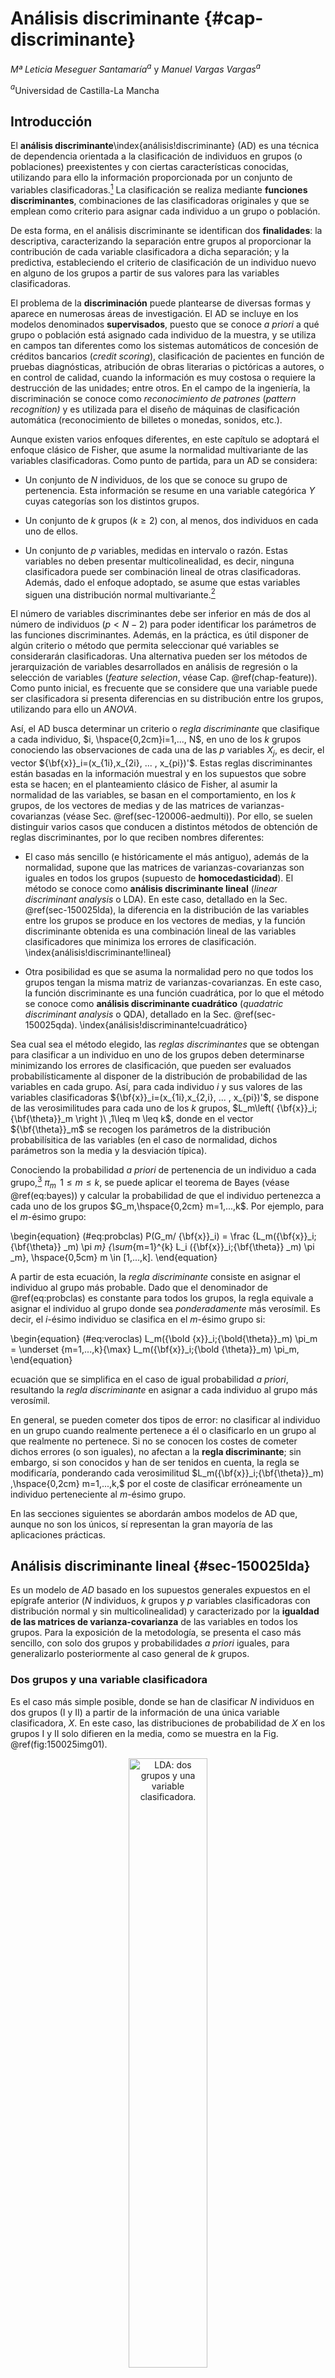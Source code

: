 

# Análisis discriminante {#cap-discriminante}

*Mª Leticia Meseguer Santamaría*$^{a}$ y *Manuel Vargas Vargas*$^{a}$

$^{a}$Universidad de Castilla-La Mancha

## Introducción

El **análisis discriminante**\index{análisis!discriminante} (AD) es una técnica de dependencia orientada a la clasificación de individuos en grupos (o poblaciones) preexistentes y con ciertas características conocidas, utilizando para ello la información proporcionada por un conjunto de variables clasificadoras.[^discri1] La clasificación se realiza mediante **funciones discriminantes**, combinaciones de las clasificadoras originales y que se emplean como criterio para asignar cada individuo a un grupo o población. 

[^discri1]: La referencia a individuos es en sentido amplio, entendiéndose por individuos no solo personas, sino también objetos, entes, elementos, casos, etc.

De esta forma, en el análisis discriminante se identifican dos **finalidades**: la descriptiva, caracterizando la separación entre grupos al proporcionar la contribución de cada variable clasificadora a dicha separación; y la predictiva, estableciendo el criterio de clasificación de un individuo nuevo en alguno de los grupos a partir de sus valores para las variables clasificadoras.

El problema de la **discriminación** puede plantearse de diversas formas y aparece en numerosas áreas de investigación. El AD se incluye en los modelos denominados **supervisados**, puesto que se conoce *a priori* a qué grupo o población está asignado cada individuo de la muestra, y se utiliza en campos tan diferentes como los sistemas automáticos de concesión de créditos bancarios (*credit scoring*), clasificación de pacientes en función de pruebas diagnósticas, atribución de obras literarias o pictóricas a autores, o en control de calidad, cuando la información es muy costosa o requiere la destrucción de las unidades; entre otros. En el campo de la ingeniería, la discriminación se conoce como *reconocimiento de patrones* (*pattern recognition)* y es utilizada para el diseño de máquinas de clasificación automática (reconocimiento de billetes o monedas, sonidos, etc.).

Aunque existen varios enfoques diferentes, en este capítulo se adoptará el enfoque clásico de Fisher, que asume la normalidad multivariante de las variables clasificadoras. Como punto de partida, para un AD se considera:

- Un conjunto de *N* individuos, de los que se conoce su grupo de pertenencia. Esta información se resume en una variable categórica $Y$ cuyas categorías son los distintos grupos.

- Un conjunto de *k* grupos ($k \geq 2$) con, al menos, dos individuos en cada uno de ellos.

- Un conjunto de *p* variables, medidas en intervalo o razón. Estas variables no deben presentar multicolinealidad, es decir, ninguna clasificadora puede ser combinación lineal de otras clasificadoras. Además, dado el enfoque adoptado, se asume que estas variables siguen una distribución normal multivariante.[^discri2] 

[^discri2]: Este supuesto garantiza que el método clásico propuesto por Fisher es óptimo. En la práctica, el AD es robusto frente a incumplimientos de la normalidad *p*-dimensional, por lo que también se aplica en muchos casos donde no se puede garantizar este requisito.

El número de variables discriminantes debe ser inferior en más de dos al número de individuos ($p<N-2$) para poder identificar los parámetros de las funciones discriminantes. Además, en la práctica, es útil disponer de algún criterio o método que permita seleccionar qué variables se considerarán clasificadoras. Una alternativa pueden ser los métodos de jerarquización de variables desarrollados en análisis de regresión o la selección de variables (*feature selection*,  véase Cap. \@ref(chap-feature)). Como punto inicial, es frecuente que se considere que una variable puede ser clasificadora si presenta diferencias en su distribución entre los grupos, utilizando para ello un *ANOVA*.


Así, el AD busca determinar un criterio o *regla discriminante* que clasifique a cada individuo, $i, \hspace{0,2cm}i=1,..., N$, en uno de los $k$ grupos conociendo las observaciones de cada una de las $p$ variables $X_j$, es decir, el vector ${\bf{x}}_i=(x_{1i},x_{2i}, ... , x_{pi})'$. Estas reglas discriminantes están basadas en la información muestral y en los supuestos que sobre esta se hacen; en el planteamiento clásico de Fisher, al asumir la normalidad de las variables, se basan en el comportamiento, en los $k$ grupos, de los vectores de medias y de las matrices de varianzas-covarianzas (véase Sec. \@ref(sec-120006-aedmulti)). Por ello, se suelen distinguir varios casos que conducen a distintos métodos de obtención de reglas discriminantes, por lo que reciben nombres diferentes:

- El caso más sencillo (e históricamente el más antiguo), además de la normalidad, supone que las matrices de varianzas-covarianzas son iguales en todos los grupos (supuesto de **homocedasticidad**). El método se conoce como **análisis discriminante lineal** (*linear discriminant analysis* o LDA). En este caso, detallado en la Sec. \@ref(sec-150025lda), la diferencia en la distribución de las variables entre los grupos se produce en los vectores de medias, y la función discriminante obtenida es una combinación lineal de las variables clasificadores que minimiza los errores de clasificación. \index{análisis!discriminante!lineal}

- Otra posibilidad es que se asuma la normalidad pero no que todos los grupos tengan la misma matriz de varianzas-covarianzas. En este caso, la función discriminante es una función cuadrática, por lo que el método se conoce como **análisis discriminante cuadrático** (*quadatric discriminant analysis* o QDA), detallado en la Sec. \@ref(sec-150025qda). \index{análisis!discriminante!cuadrático}


Sea cual sea el método elegido, las *reglas discriminantes* que se obtengan para clasificar a un individuo en uno de los grupos deben determinarse minimizando los errores de clasificación, que pueden ser evaluados probabilísticamente al disponer de la distribución de probabilidad de las variables en cada grupo. Así, para cada individuo $i$ y sus valores de las variables clasificadoras ${\bf{x}}_i=(x_{1i},x_{2,i}, ... , x_{pi})'$,  se dispone de las verosimilitudes para cada uno de los $k$ grupos, $L_m\left( {\bf{x}}_i;{\bf{\theta}}_m \right )\ ,1\leq m \leq k$, donde en el vector ${\bf{\theta}}_m$ se recogen los parámetros de la distribución probabilísitica de las variables (en el caso de normalidad, dichos parámetros son la media y la desviación típica).


Conociendo la probabilidad *a priori* de pertenencia de un individuo a cada grupo,[^discri3] $\pi_m \, \ 1 \leq m \leq k$, se puede aplicar el teorema de Bayes (véase \@ref(eq:bayes)) y calcular la probabilidad de que el individuo pertenezca a cada uno de los  grupos $G_m,\hspace{0,2cm} m=1,...,k$. Por ejemplo, para el *m*-ésimo grupo:

[^discri3]: Lo habitual es que la probabilidad *a priori* de pertenencia de un individuo a un grupo
sea $\pi _m = {{1}\over{k}},\hspace{0,2cm} m=1,...,k$, cualquiera que sea el grupo, o bien proporcional al tamaño del grupo.

\begin{equation}
(\#eq:probclas)
P(G_m/ {\bf{x}}_i) = \frac {L_m({\bf{x}}_i;{\bf{\theta}} _m) \pi _m} {\sum_{m=1}^{k} L_i ({\bf{x}}_i;{\bf{\theta}} _m) \pi _m}, \hspace{0,5cm} m \in [1,...,k].
\end{equation}


A partir de esta ecuación, la *regla discriminante* consiste en asignar el individuo al grupo más probable. Dado que el denominador de \@ref(eq:probclas) es constante para todos los grupos, la regla equivale a asignar el individuo al grupo donde sea *ponderadamente* más verosímil. Es decir, el *i*-ésimo individuo se clasifica en el *m*-ésimo grupo si:

\begin{equation}
(\#eq:veroclas)
 L_m({\bold {x}}_i;{\bold{\theta}}_m) \pi_m = \underset {m=1,...,k}{\max} L_m({\bf{x}}_i;{\bold {\theta}}_m) \pi_m,
\end{equation}

ecuación que se simplifica en el caso de igual probabilidad *a priori*, resultando la *regla discriminante* en asignar a cada individuo al grupo más verosímil.



En general, se pueden cometer dos tipos de error: no clasificar al individuo en un grupo cuando realmente pertenece a él o clasificarlo en un grupo al que realmente no pertenece. Si no se conocen los costes de cometer dichos errores (o son iguales), no afectan a la **regla discriminante**; sin embargo, si son conocidos y han de ser tenidos en cuenta, la regla se modificaría, ponderando cada verosimilitud $L_m({\bf{x}}_i;{\bf{\theta}}_m) ,\hspace{0,2cm} m=1,...,k,$ por el coste de clasificar erróneamente un individuo perteneciente al *m*-ésimo grupo.

En las secciones siguientes se abordarán ambos modelos de AD que, aunque no son los únicos, sí representan la gran mayoría de las aplicaciones prácticas.

## Análisis discriminante lineal {#sec-150025lda}

Es un modelo de *AD* basado en los supuestos generales expuestos en el epígrafe anterior ($N$ individuos, $k$ grupos y $p$ variables clasificadoras con distribución normal y sin multicolinealidad) y caracterizado por la **igualdad de las matrices de varianza-covarianza** de las variables en todos los grupos. Para la exposición de la metodología, se presenta el caso más sencillo, con solo dos grupos y probabilidades *a priori* iguales, para generalizarlo posteriormente al caso general de $k$ grupos. 

### Dos grupos y una variable clasificadora
  
Es el caso más simple posible, donde se han de clasificar $N$ individuos en dos grupos (I y II) a partir de la información de una única variable clasificadora, $X$. En este caso, las distribuciones de probabilidad de $X$ en los grupos I y II solo difieren en la media, como se muestra en la Fig. \@ref(fig:150025img01).

<div class="figure" style="text-align: center">
<img src="img/150025img01.png" alt="LDA: dos grupos y una variable clasificadora." width="50%" />
<p class="caption">(\#fig:150025img01)LDA: dos grupos y una variable clasificadora.</p>
</div>

La **regla discriminante** consistirá en asignar cada individuo al grupo con mayor verosimilitud \@ref(eq:veroclas). Como se aprecia, esta regla divide la recta real en dos partes, a la izquierda y a la derecha de $C$, que es el el valor de la recta correspondiente al corte entre las funciones de densidad de los grupos I y II:

\begin{equation}
C=\frac{\overline{x}_I+\overline{x}_{II}}{2},
\end{equation}

quedando la asignación de cada individuo como sigue:[^discri4]

\begin{equation}
\text{si } x_i<C \in \text{ Grupo I y si } x_i>C \in \text{ Grupo II}.
\end{equation}  

[^discri4]: De forma intuitiva, se asigna cada individuo al grupo cuya media está más cercana al valor de la variable. Esta interpretación se generaliza a más variables clasificadoras, asignando cada individuo al grupo cuyo centroide esté más cercano a él. Si la probabilidad *a priori* fuese proporcional al tamaño de los grupos, el punto de corte se calcularía como $C=\frac{n_I\bar{x}_I+n_{II}\bar{x}_{II}}{N}$.

Las probabilidades de los errores que se pueden cometer en la asignación corresponderían a las áreas resaltadas en rojo (individuo asignado al grupo I cuando realmente pertenece al grupo II) y en verde (individuo asignado al grupo II cuando realmente pertenece al grupo I), constituyendo la zona de error de clasificación.[^discri5bis]

[^discri5bis]: Nótese que el menor error de clasificación se obtiene para el punto de corte correspondiente a la intersección de las distribuciones de los dos grupos; sobre la Fig. \@ref(fig:150025img01) se intuye que cualquier desplazamiento del punto de corte reduce uno de los dos errores, pero aumenta en mayor medida el otro.

### Dos grupos y dos variables clasificadoras 

Si, bajo los mismos supuestos, se dispone de dos variables clasificadoras, $X_1$ y $X_2$, se proyectan los elipsoides de ambos grupos sobre las dos variables y se obtiene la Fig. \@ref(fig:150025img02):

<div class="figure" style="text-align: center">
<img src="img/150025img02.png" alt="LDA: dos grupos y dos variables clasificadoras." width="50%" />
<p class="caption">(\#fig:150025img02)LDA: dos grupos y dos variables clasificadoras.</p>
</div>

Se obtienen, sobre cada variable, zonas de error de clasificación amplias (marcadas en amarillo) que conllevarán errores de clasificación grandes. Sin embargo, si se proyectan ambos elipsoides sobre un nuevo *eje*, obtenido como una combinación lineal de ambas variables clasificadoras ($w_1X_1 + w_2X_2 - D = 0$), es posible reducir la zona de error de clasificación y, como consecuencia, la probabilidad de error de clasificación.

El problema de la obtención de la combinación lineal que minimiza la probabilidad de error de clasificación fue resuelto por Fisher buscando la **función discriminante** que maximiza la separación entre ambos grupos, maximizando la distancia entre sus centroides y minimizando la variabilidad dentro de cada grupo. El procedimiento se detalla para el caso general de $p$ variables.

### Dos grupos y *p* variables clasificadoras 
  
El objetivo es encontrar una **regla discriminante** que permita **separar** ambos grupos. En otros términos, el objetivo es encontrar la **función discriminante de Fisher**, que se plantea como una combinación lineal de las $p$ variables clasificadoras:
\index{función!discriminante de Fisher}

\begin{equation}
D=w_1X_1+w_2X_2+...+w_pX_p,
\end{equation}

que asigna al individuo *i*-ésimo una **puntuación discriminante** $D_i=w_1X_{1i}+w_2X_{2i}+...+w_pX_{pi}$; expresando matricialmente estas puntuaciones en diferencias respecto a las medias, se tiene que:

\begin{equation}
(\#eq:discr)
\begin{pmatrix} D_1 - \bar{D} \\ D_2 - \bar{D} \\ \vdots \\ {D}_N - \bar{D} \end{pmatrix} = \begin{pmatrix} X_{11} - \bar{X}_1 & X_{21} - \bar{X}_2 & \cdots & X_{p1} - \bar{X}_p \\ X_{12} - \bar{X}_1 & X_{22} - \bar{X}_2 & \cdots & X_{p2} - \bar{X}_p \\ \vdots & \vdots & \ddots & \vdots \\ X_{1N} - \bar{X}_1 & X_{2N} - \bar{X}_2 & \cdots & X_{pN} - \bar{X}_p \\ \end{pmatrix} \ \begin{pmatrix} w_1 \\ w_2 \\ \vdots \\ w_p \\ \end{pmatrix}.
\end{equation}

donde $\bar{D}= w_1\bar{X}_1+ w_2\bar{X}_2+...+w_p\bar{X}_p$, por ser $D$ una combinación lineal de variables normales. En notación abreviada, la ecuación \@ref(eq:discr) se puede expresar como ${\bf{d}}^{*}={{\bf{X}}^{*}}\bf{w}$.

La suma de cuadrados de las desviaciones de la función discriminante respecto a su media quedaría entonces como:


\begin{equation}
(\#eq:discrm)
{\bf{d}}^{*\prime} {\bf{d}}^{*}= {\bf{w}}^{\prime} {\bf{X}}^{*\prime} \bf{X}^{*}\bf{w},
\end{equation}

donde ${\bf{X}}^{*\prime} {\bf{X}}^{*}$ es la matriz simétrica de las desviaciones cuadráticas de las variables clasificadoras respecto a sus medias (o matriz **suma de cuadrados y productos cruzados**, SCPC). Esta matriz se puede descomponer en la suma de dos matrices: la SCPC **entregrupos** o **intergrupos**, $\bf{F}$, y la SCPC **residual** o **intragrupos**, $\bf{U}$, por lo que la ecuación \@ref(eq:discrm) se puede reexpresar como:

\begin{equation}
(\#eq:discrp)
{\bf{d}}^{*\prime} {\bf{d}}^{*}={\bf{w}}^{\prime} \bf{Fw}+ {\bf{w}}^{\prime} \bf{Uw}.
\end{equation}

Fisher propuso determinar el vector de pesos, $\bf{w}$, buscando que se produzca la máxima discriminación entre los grupos, maximizando la variabilidad entre grupos respecto a la variabilidad intragrupos, es decir:


\begin{equation}
(\#eq:discanova)
\max \frac{{\bf{w}}^{\prime} \bf{Fw}} {{\bf{w}}^{\prime} \bf{Uw}}.
\end{equation}

Como esta expresión es invariante frente a cambios de escala, maximizar \@ref(eq:discanova) es equivalente a maximizar ${\bf{w}}^{\prime} \bf{Fw}$ con la condición ${\bf{w}}^{\prime} \bf{Uw} =1$ que, aplicando los multiplicadores de Lagrange, implica:

\begin{equation}
\begin{array}{crl}
L= {\bf{w}}^{\prime} {\bf{Fw}} - \lambda ({{\bf{w}}^{\prime} {\bf{Uw}}}-{1}) \Rightarrow \frac{\partial L}{\partial {\bf{w}}}=2{\bf{Fw}}-2\lambda\bf{Uw}=\bf{0} \Rightarrow \\
\Rightarrow \bf{Fw}=\lambda \bf{Uw} \Rightarrow {\bf{(U}}^{-1} \bf{F)w}=\lambda \bf{w}. \\
\end{array}
\end{equation}

Así, el autovector asociado al mayor autovalor de la matriz $\textbf{U}^{-1}\textbf{F}$ proporcionará los coeficientes de la **función discriminante lineal de Fisher** que mejor separa ambos grupos.

El **punto de corte (C)** se obtiene evaluando la función discriminante en la media de cada grupo y calculando la media de las medias grupales ponderadas por el tamaño del grupo:

\begin{equation}
\begin{array}{crl}
\bar{D}_I=w_1\bar{X}_{1I}+w_2\bar{X}_{2I}+...+w_p\bar{X}_{pI} \\ 
\bar{D}_{II}=w_1\bar{X}_{1II}+w_2\bar{X}_{2II}+...+w_p\bar{X}_{pII}, \\ 
\end{array}
\end{equation}

\begin{equation}
C= \frac{n_I \bar{D}_I + n_{II} \bar{D}_{II}}{N}, 
\end{equation}

y el **criterio de asignación para el $i$-ésimo individuo**, es:

\begin{equation}
\text{si } \ D_i<C \in \text{ Grupo I   y   si } D_i>C \in \text{ Grupo II}.
\end{equation}



### *k* grupos y *p* variables

En caso de existir más de dos grupos, la generalización del caso anterior es relativamente sencilla. Siguiendo la misma idea utilizada para dos grupos, se debe obtener un número de **funciones discriminantes de Fisher** suficiente para separar lo más posible los $k$ grupos; este número es $T=\min {(k-1,p)}$.[^discri5]

[^discri5]: Para separar linealmente $k$ grupos hacen falta $k-1$ hiperplanos, pero su obtención está también limitada por el número $p$ de variables clasificadoras.

Cada una de las $T$ funciones discriminantes es una combinación lineal de las $p$ variables clasificadoras:

\begin{equation}
D_t=w_{t1}X_1+w_{t2}X_2+...+w_{tp}X_p\hspace{0,5cm} t=1,...T,
\end{equation}

donde se exige que el coeficiente de correlación lineal entre cada dos funciones discriminantes distintas sea nulo.

La suma de cuadrados de las desviaciones de la matriz $\textbf{D}$ de funciones discriminantes respecto a sus medias tendría una expresión equivalente a la ecuación \@ref(eq:discrm):

\begin{equation}
(\#eq:discrmg) 
\bf{D}^{*\prime} {\bf{D}}^{*}= {\bf{W}}^{\prime} {\bf{X}}^{* \prime}{\bf{XW}}.
\end{equation}

Para que las funciones discriminen lo máximo posible a los $k$ grupos, las combinaciones lineales han de maximizar la variabilidad entre los grupos respecto a la variabilidad intragrupos, en un razonamiento análogo al expuesto en la ecuación \@ref(eq:discanova):

\begin{equation}
(\#eq:discanova)
\max \frac{{\bf{W}}^{\prime} \bf{FW}} {{\bf{W}}^{\prime} \bf{UW}}.
\end{equation}

Al tratarse de una función homogénea, la maximización de \@ref(eq:discanova)  equivale a maximizar ${\bf{W}}^{\prime}\bf{FW}$ con la condición ${{\bf{W}}^{\prime}\bf{UW}}=1$, que, aplicando los multiplicadores de Lagrange, implica:

\begin{equation}
\begin{array}{crl}
L= {\bf{W}}^{\prime} {\bf{FW}} - \lambda ({{\bf{W}}^{\prime} {\bf{UW}}}-{1}) \Rightarrow \frac{\partial L}{\partial {\bf{w}}}=2{\bf{FW}}-2\lambda\bf{UW}=\bf{0} \Rightarrow \\
\Rightarrow \bf{FW}=\lambda {\bf{UW}} \Rightarrow {({\bf{U}}^{-1} {\bf{F}}}){W}=\lambda \bf{w}. \\
\end{array}
\end{equation}


Por tanto, el autovector asociado al mayor autovalor de la matriz $\textbf{U}^{-1}\textbf{F}$ (generalmente no simétrica) proporciona los coeficientes de la **primera función discriminante lineal de Fisher**, siendo el autovalor la proporción de la varianza total explicada por las $T$ funciones discriminantes que recoge la primera función.

Para obtener el resto de funciones discriminantes, basta con ir eligiendo los siguientes autovectores asociados a los autovalores, ordenados decrecientemente. Como los autovectores son linealmente independientes, las funciones de discriminación están incorrelacionadas.[^discri6]


[^discri6]: Como la capacidad discriminante de la funciones va decreciendo, puede haber casos donde no se consideren relevantes todas, sino las $h$ primeras. En ese caso, la variabilidad explicada por una de estas $h$ funciones discriminantes, por ejemplo la $r$-ésima,  sería $\lambda_r$, por lo que la proporción de variabilidad atribuible a dicha función sería $D_r=\frac {\lambda_r}{\sum _{t=1} ^{h} \lambda_t}, \hspace{0,2cm} t=1,...h$.

De esta forma, la primera función discriminante, $D_1$, es la que proporciona mayor discriminación entre los centroides de los grupos; $D_2$, incorrelacionada con  $D_1$, es la que proporciona mayor discriminación, después de $D_1$; y así sucesivamente: $D_t$ es la que produce mayor discriminación entre los centroides de los grupos, después de las $t-1$ anteriores, y está incorrelacionada con todas las anteriores. 

### Discriminante lineal con **R**: la función `lda()`

A continuación se ejemplifica la aplicación de un **discriminante lineal** con **R**. Para ello, se utilizará y cargará la base de datos `iris`, que consta de 150 observaciones y 5 variables, 4 numéricas, que serán las clasificadoras, y una categórica, sobre la que se realiza el análisis, con tres categorías: $setosa$, $versicolor$ y $virginica$.


```r
library("caret")
library("MASS")
library("klaR")
data("iris")
```

Se clasificarán las flores $iris$, identificadas con la variable `Species` (especies de $iris$), utilizando como variables clasificadoras: `Sepal.Length` (longitud del sépalo), `Sepal.Width` (anchura del sépalo), `Petal.Lenght` (longitud del pétalo) y `Petal.Width` (anchura del pétalo).

Para evaluar la capacidad predictiva del análisis discriminante, se divide el conjunto de datos en dos subconjuntos: el de entrenamiento o estimación (con el 80% de ellos) y el de test (con el 20% restante).[^discri7]

[^discri7]: Esta estrategia es muy común en modelos predictivos, y tiene como objetivo evitar el **sobreajuste** de los datos muestrales; así, los datos del conjunto de test son realmente "nuevos" para el modelo porque no han sido utilizados en la estimación.

Las distribuciones univariadas deben ser normales; si no fuera así, se podrían transformar utilizando las transformaciones logarítimicas y de raíces cuadradas (distribuciones exponenciales) y Box-Cox (distribuciones sesgadas). Igualmente, es conveniente estandarizar las variables para evitar que la diferencia de escalas influya en la importancia relativa de cada variable clasificadora en las funciones discriminantes.


```r
# División de los datos: 80% para entrenamiento y 20% para test
set.seed(123)
muestra <- iris$Species |>
  createDataPartition(p = 0.8, list = FALSE)
entrenamiento_d <- iris[muestra, ]
test_d <- iris[-muestra, ]
# Estimación de los parámetros de preprocesamiento (estandarización)
preproc_param <- entrenamiento_d |>
  preProcess(method = c("center", "scale"))
# Transformación de los datos usando los parámetros estimados
entrenamiento_t <- preproc_param |> predict(entrenamiento_d)
test_t <- preproc_param |> predict(test_d)
```

Una inspección previa de los datos puede ayudar a detectar si las variables clasificadoras pueden contribuir a la discriminación entre los grupos. En este ejemplo, la Fig. \@ref(fig:150025pre) muestra la función de densidad de cada variable sobre cada grupo con los datos del subconjunto de entrenamiento:



```r
library("ggplot2")
library("ggpubr")

p1 <- ggplot(data = entrenamiento_t, aes(x = Sepal.Length, fill = Species, colour = Species)) +
  geom_density(alpha = 0.3) +
  theme_bw()
p2 <- ggplot(data = entrenamiento_t, aes(x = Sepal.Width, fill = Species, colour = Species)) +
  geom_density(alpha = 0.3) +
  theme_bw()
p3 <- ggplot(data = entrenamiento_t, aes(x = Petal.Length, fill = Species, colour = Species)) +
  geom_density(alpha = 0.3) +
  theme_bw()
p4 <- ggplot(data = entrenamiento_t, aes(x = Petal.Width, fill = Species, colour = Species)) +
  geom_density(alpha = 0.3) +
  theme_bw()
ggarrange(p1, p2, p3, p4, ncol = 2, nrow = 2, common.legend = TRUE, legend = "bottom")
```

<div class="figure" style="text-align: center">
<img src="img/150025img04.png" alt="Función de densidad de cada variable clasificadora sobre los grupos." width="90%" />
<p class="caption">(\#fig:150025pre)Función de densidad de cada variable clasificadora sobre los grupos.</p>
</div>

Igualmente, los gráficos bivariantes pueden ayudar a ver si hay "distancias" entre los centroides de los grupos para las variables clasificadoras, como muestra la Fig. \@ref(fig:150025pre3):


```r
pairs(x = entrenamiento_t[, -5], col = c("firebrick", "green3", "darkblue")[entrenamiento_t$Species], pch = 20)
```

<div class="figure" style="text-align: center">
<img src="img/150025img05.png" alt="Diagramas bivariantes de dispersión de las variables clasificadoras." width="90%" />
<p class="caption">(\#fig:150025pre3)Diagramas bivariantes de dispersión de las variables clasificadoras.</p>
</div>

Como se observa en dichos gráficos, las variables clasificadoras pueden contribuir a la discriminación entre las tres especies de flores *iris*. 

Para aplicar la función `lda()` se debe especificar la variable de clasificación (`Species`) y el conjunto de datos (`entrenamiento_t`); de forma opcional, se pueden especificar las probabilidades *a priori*  (`prior`, por defecto se usa `proportions`), el método de estimación de las medias y varianzas (`method`, por defecto `moment`) o el argumento `CV` para obtener los grupos pronosticados y las probabilidades *a posteriori* (por defecto, `CV=FALSE`).


```r
options(digits = 4)
modelo_lda <- lda(Species ~ ., data = entrenamiento_t)
modelo_lda
#> Call:
#> lda(Species ~ ., data = entrenamiento_t)
#> 
#> Prior probabilities of groups:
#>     setosa versicolor  virginica 
#>     0.3333     0.3333     0.3333 
#> 
#> Group means:
#>            Sepal.Length Sepal.Width Petal.Length Petal.Width
#> setosa          -1.0113     0.78049      -1.2900     -1.2453
#> versicolor       0.1014    -0.68675       0.2566      0.1473
#> virginica        0.9099    -0.09374       1.0334      1.0981
#> 
#> Coefficients of linear discriminants:
#>                  LD1      LD2
#> Sepal.Length  0.6795  0.04464
#> Sepal.Width   0.6565 -1.00330
#> Petal.Length -3.8365  1.44176
#> Petal.Width  -2.2722 -1.96516
#> 
#> Proportion of trace:
#>    LD1    LD2 
#> 0.9902 0.0098
```

La salida muestra las **probabilidades previas** (*Prior probabilities of groups*) y los **centroides de cada grupo** (*Group means*). A continuación muestra las **funciones discriminantes de Fisher** mediante los respectivos coeficientes $w_{jt}$. En este caso, las dos funciones discriminantes son:  

$D_1=0.6795 \cdot SL+0.6565 \cdot SW-3,8365 \cdot PL-2,2722 \cdot PW$

$D_2=0.0446 \cdot SL-1.0033 \cdot SW+1.4418 \cdot PL-1.9651 \cdot PW,$

con una proporción de discriminación de 0,9902 y 0,0098, respectivamente.

La proyección de los individuos (en este caso flores) en el plano formado por las dos funciones discriminantes se recoge en la Fig. \@ref(fig:150025graf):


```r
datos_lda <- cbind(entrenamiento_t, predict(modelo_lda)$x)
ggplot(datos_lda, aes(LD1, LD2)) +
  geom_point(aes(color = Species)) +
  ggtitle("Gráfico LDA")
```

<div class="figure" style="text-align: center">
<img src="img/150025img03.png" alt="Proyección de los individuos (flores) sobre las dos funciones discriminantes." width="80%" />
<p class="caption">(\#fig:150025graf)Proyección de los individuos (flores) sobre las dos funciones discriminantes.</p>
</div>

Como se aprecia, la primera función discriminante es la que mayor contribución tiene a la separación entre los grupos, separando muy claramente a la especie *setosa* y, en menor medida, a las especies *virginica* y *versicolor*, grupos entre los que hay un pequeño grado de solapamiento. Por otro lado, la segunda función discriminante, con una proporción de discriminación de 0,0098, apenas contribuye a la separación entre grupos.

Por último, mediante la función `partimat()` del paquete `klaR`, se puede visualizar cómo quedan las regiones bivariantes que clasifican  los individuos en cada clase (Fig. \@ref(fig:150025partimat)):


```r
partimat(Species ~ ., data = entrenamiento_t, method = "lda", image.colors = c("skyblue", "lightgrey", "yellow"), col.mean = "red")
```

<div class="figure" style="text-align: center">
<img src="img/150025img06.png" alt="Regiones bivariantes de clasificación en cada grupo (centroides en rojo): $setosa$ (celeste), $versicolor$ (gris) y $virginica$ (amarillo)." width="90%" />
<p class="caption">(\#fig:150025partimat)Regiones bivariantes de clasificación en cada grupo (centroides en rojo): $setosa$ (celeste), $versicolor$ (gris) y $virginica$ (amarillo).</p>
</div>

Por último, aplicando las funciones discriminantes a los datos reservados para estudiar la capacidad predictiva del modelo, se obtiene la tabla conocida como **matriz de confusión**, donde se compara el grupo real con el pronosticado por el modelo:


```r
predicciones_lda <- modelo_lda |> predict(test_t)
table(test_t$Species, predicciones_lda$class, dnn = c("Grupo real", "Grupo pronosticado"))
#>             Grupo pronosticado
#> Grupo real   setosa versicolor virginica
#>   setosa         10          0         0
#>   versicolor      0         10         0
#>   virginica       0          1         9
mean(predicciones_lda$class == test_t$Species)
#> [1] 0.9667
```

 En este caso, se clasifican correctamente 29 de las 30 "nuevas" flores, indicando un grado de ajuste del 96,9667%.
 
 
 

## Análisis discriminante cuadrático  {#sec-150025qda}

En el discriminante lineal visto anteriormente, se asume que las variables clasificadoras tienen idénticas matrices de varianzas-covarianzas en los distintos grupos, supuesto que garantiza que las funciones discriminantes son combinaciones lineales de las variables clasificadoras.

Es posible eliminar esta restricción, permitiendo que las matrices de varianzas-covarianzas sean diferentes en los grupos, lo que introduce términos cuadráticos en las funciones discriminantes que conducen límites de decisión curvilíneos, por lo que el análisis discriminante cuadrático (QDA) puede aplicarse a situaciones en las que la separación entre grupos no es lineal.

Denominando $\pi_m$ a la probabilidad *a priori* de pertenecer al grupo $G_m$ y ${\bf{\mu}}_m$ y ${\bf{\Sigma}}_m$ al vector de medias y matriz de varianzas-covarianzas, respectivamente, en dicho grupo, a partir del vector de observaciones $\bf x$, se puede obtener el **discriminante cuadrático** como:[^discri9]

[^discri9]: Al existir $k$ grupos, hay $k(k-1)/2$ comparaciones entre grupos diferentes, que han de ser consideradas en conjunto.


\begin{equation}
(\#eq:qda)
\begin{array}{crl}
Q_{uv}\left({\bf{x}}\right)=\frac{1}{2}{\bf{x}}^{\prime}\left({\bf{\Sigma}}_u^{-1}-{\bf{\Sigma}}_v^{-1}\right){\bf{x}}+{\bf{x}}^{\prime} \left({\bf{\Sigma}}_u^{-1}{\bf{\mu}}_u-{\bf{\Sigma}}_v^{-1}{\bf{\mu}}_v\right){\bf{x}}+ \\
+ \frac{1}{2}{\bf{\mu}}_v^{\prime}{\bf{\Sigma}}_v^{-1}{\bf{\mu}}_v-\frac{1}{2}{\bf{\mu}}_u^{\prime}{\bf{\Sigma}}_u^{-1}{\bf{\mu}}_u+\frac{1}{2}\log \left(\left|{\bf{\Sigma}}_v\right|\right)-\frac{1}{2}\log \left(\left|{\bf{\Sigma}}_u\right|\right) \\
\ \forall u\neq b \, \ i,j=1,2,...,k. \\
\end{array}
\end{equation}

A partir de aquí, la **regla de clasificación** para un individuo consiste en evaluar el discriminante cuadrático \@ref(eq:qda) para los diferentes grupos y, tras simplificaciones algebraicas, asignarlo al grupo $G_h$ que verifique:[^discri_7bis]

[^discri_7bis]: De la comparación dos a dos a partir de $Q_{uv}\left({\bf{x}}\right)$ se obtiene una matriz de comparaciones, que es la que hay que evaluar; pero es más cómodo evaluar cada grupo individualmente y utilizar \@ref(eq:simplificacion).

\begin{equation}
(\#eq:simplificacion)
G_h=\underset{m}{\operatorname{argmax}} \log\pi_m+\frac{1}{2} \log \left |{\bf{\Sigma}}_m\right|-\frac{1}{2}\left({\bf{x}}-{\bf{\mu}}_{m}\right)^{\prime} {\bf{\Sigma}}_m^{-1}\left({\bf{x}}-{\bf{\mu}}_m\right).
\end{equation}


En este caso, los límites de la región de clasificación son ecuaciones cuadráticas del vector $\bf{x}$.

Finalmente, es pertinente señalar que el LDA es mucho más flexible que el QDA, y que tiene una varianza mucho menor, lo cual puede dar lugar a mejores clasificaciones que con QDA. Sin embargo, si el supuesto de igualdad de matrices de varianzas-covarianzas en cada grupo dista mucho de cumplirse, entonces el LDA puede tener un sesgo importante. El LDA suele ser mejor opción que el QDA si el subconjunto de entrenamiento es pequeño y la reducción de la varianza se convierte en un objetivo importante. Si el conjunto de entrenamiento tiene un tamaño grande, la varianza del clasificador no es un problema y el QDA sería la mejor opción; también lo es en caso de un incumplimiento significativo del supuesto de igualdad de varianzas covarianzas del LDA.


### Discriminante cuadrático con **R**: la función `qda()`

Para ilustrar la realización de un análisis discriminante cuadrático en **R**, se aplica la función `qda()` a los datos `iris` utilizados en el caso lineal. La elección de la misma base de datos responde a un planteamiento didáctico, para poder comparar los resultados de ambos métodos y las diferencias que produce asumir la igualdad de matrices de varianzas-covarianzas (método lineal) o no asumirlas (método cuadrático).[^discri8]

[^discri8]: En una situación real, la estrategia más razonable sería decidir previamente sobre la hipótesis de igualdad de la matrices de varianzas-covarianzas (utilizando, por ejemplo el contraste *M de Box*, aunque es muy sensible al supuesto de normalidad multivariante) y, en función del resultado, optar por una de las dos alternativas.


```r
options(digits = 4)
modelo_qda <- qda(Species ~ ., data = entrenamiento_t)
modelo_qda
#> Call:
#> qda(Species ~ ., data = entrenamiento_t)
#> 
#> Prior probabilities of groups:
#>     setosa versicolor  virginica 
#>     0.3333     0.3333     0.3333 
#> 
#> Group means:
#>            Sepal.Length Sepal.Width Petal.Length Petal.Width
#> setosa          -1.0113     0.78049      -1.2900     -1.2453
#> versicolor       0.1014    -0.68675       0.2566      0.1473
#> virginica        0.9099    -0.09374       1.0334      1.0981
```

La representación gráfica de las áreas por las que se clasifican los individuos se muestra en la Fig. \@ref(fig:150025partimatc).


```r
partimat(Species ~ ., data = entrenamiento_t, method = "qda", image.colors = c("skyblue", "lightgrey", "yellow"), col.mean = "red")
```

<div class="figure" style="text-align: center">
<img src="img/150025img07.png" alt="Regiones bivariantes de clasificación en cada grupo (centroides en rojo): $setosa$ (celeste), $versicolor$ (gris) y $virginica$ (amarillo)." width="90%" />
<p class="caption">(\#fig:150025partimatc)Regiones bivariantes de clasificación en cada grupo (centroides en rojo): $setosa$ (celeste), $versicolor$ (gris) y $virginica$ (amarillo).</p>
</div>

Como se aprecia, ahora los contornos de las áreas no son siempre lineales, sino que incluyen fronteras cuadráticas. Por último, aplicando el discriminante cuadrático a los datos reservados para estudiar la capacidad predictiva del modelo, se obtiene la 
**matriz de confusión**, donde se observa que no se mejoran los resultados respecto al discriminante lineal.


```r
predicciones_qda <- modelo_qda |> predict(test_t)
table(test_t$Species, predicciones_qda$class, dnn = c("Grupo real", "Grupo pronosticado"))
#>             Grupo pronosticado
#> Grupo real   setosa versicolor virginica
#>   setosa         10          0         0
#>   versicolor      0         10         0
#>   virginica       0          1         9
mean(predicciones_qda$class == test_t$Species)
#> [1] 0.9667
```



::: {.infobox_resume data-latex=""}
### Resumen {-}

- El *análisis discriminante* permite clasificar individuos en distintos grupos preexistentes en relación a una variable cualitativa, a partir de las variables clasificadoras. 

<br>

- La información se sintetiza en las funciones discriminantes. Su uso puede tener una finalidad descriptiva: identificar la separación entre grupos y la contribución de cada variable clasificadora; y una finalidad predictiva: clasificar un individuo nuevo.

<br>

- Los principales tipos son el lineal y el cuadrático, que se desarrollan en **R** con las funciones `lda()` y `qda()`, respectivamente.
:::
